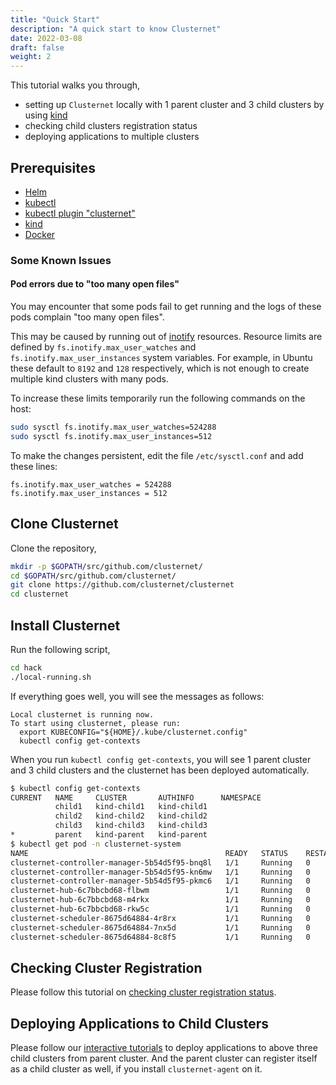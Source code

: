 ```yaml
---
title: "Quick Start"
description: "A quick start to know Clusternet"
date: 2022-03-08
draft: false
weight: 2
---
```


This tutorial walks you through,

- setting up `Clusternet` locally with 1 parent cluster and 3 child clusters by using
  [kind](https://kind.sigs.k8s.io/)
- checking child clusters registration status
- deploying applications to multiple clusters

## Prerequisites

- [Helm](https://helm.sh/)
- [kubectl](https://kubernetes.io/docs/tasks/tools/install-kubectl/)
- [kubectl plugin "clusternet"](/docs/kubectl-clusternet)
- [kind](https://kind.sigs.k8s.io/)
- [Docker](https://docs.docker.com/)

### Some Known Issues

#### Pod errors due to "too many open files"

You may encounter that some pods fail to get running and the logs of these pods complain "too many open files".

This may be caused by running out of [inotify](https://linux.die.net/man/7/inotify) resources.
Resource limits are defined by `fs.inotify.max_user_watches` and `fs.inotify.max_user_instances` system variables. For 
example, in Ubuntu these default to `8192` and `128` respectively, which is not enough to create multiple kind 
clusters with many pods.

To increase these limits temporarily run the following commands on the host:

```bash
sudo sysctl fs.inotify.max_user_watches=524288
sudo sysctl fs.inotify.max_user_instances=512
```

To make the changes persistent, edit the file `/etc/sysctl.conf` and add these lines:

```
fs.inotify.max_user_watches = 524288
fs.inotify.max_user_instances = 512
```

## Clone Clusternet

Clone the repository,

```bash
mkdir -p $GOPATH/src/github.com/clusternet/
cd $GOPATH/src/github.com/clusternet/
git clone https://github.com/clusternet/clusternet
cd clusternet
```

## Install Clusternet

Run the following script,

```bash
cd hack
./local-running.sh
```

If everything goes well, you will see the messages as follows:

```
Local clusternet is running now.
To start using clusternet, please run:
  export KUBECONFIG="${HOME}/.kube/clusternet.config"
  kubectl config get-contexts
```

When you run `kubectl config get-contexts`, you will see 1 parent cluster and 3 child clusters and the clusternet has
been deployed automatically.

```bash
$ kubectl config get-contexts
CURRENT   NAME     CLUSTER       AUTHINFO      NAMESPACE
          child1   kind-child1   kind-child1   
          child2   kind-child2   kind-child2   
          child3   kind-child3   kind-child3   
*         parent   kind-parent   kind-parent
$ kubectl get pod -n clusternet-system
NAME                                            READY   STATUS    RESTARTS   AGE
clusternet-controller-manager-5b54d5f95-bnq8l   1/1     Running   0          2m
clusternet-controller-manager-5b54d5f95-kn6mw   1/1     Running   0          2m
clusternet-controller-manager-5b54d5f95-pkmc6   1/1     Running   0          2m
clusternet-hub-6c7bbcbd68-flbwm                 1/1     Running   0          2m3s
clusternet-hub-6c7bbcbd68-m4rkx                 1/1     Running   0          2m3s
clusternet-hub-6c7bbcbd68-rkw5c                 1/1     Running   0          2m3s
clusternet-scheduler-8675d64884-4r8rx           1/1     Running   0          2m1s
clusternet-scheduler-8675d64884-7nx5d           1/1     Running   0          2m1s
clusternet-scheduler-8675d64884-8c8f5           1/1     Running   0          2m1s
```

## Checking Cluster Registration

Please follow this tutorial
on [checking cluster registration status](/docs/tutorials/cluster-management/checking-cluster-registration/).

## Deploying Applications to Child Clusters

Please follow our [interactive tutorials](/docs/tutorials/multi-cluster-apps/) to deploy applications to above three
child clusters from parent cluster. And the parent cluster can register itself as a child cluster as well, if you
install `clusternet-agent` on it.
